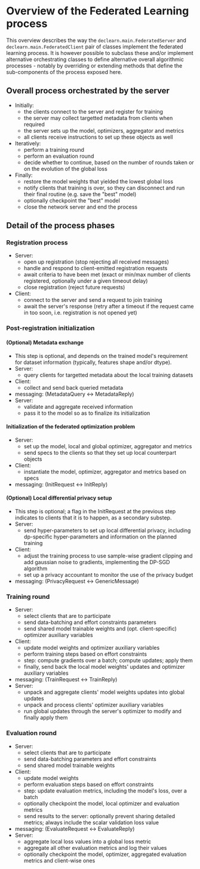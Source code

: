 # Overview of the Federated Learning process

This overview describes the way the `declearn.main.FederatedServer`
and `declearn.main.FederatedClient` pair of classes implement the
federated learning process. It is however possible to subclass
these and/or implement alternative orchestrating classes to define
alternative overall algorithmic processes - notably by overriding
or extending methods that define the sub-components of the process
exposed here.

## Overall process orchestrated by the server

- Initially:
    - the clients connect to the server and register for training
    - the server may collect targetted metadata from clients when required
    - the server sets up the model, optimizers, aggregator and metrics
    - all clients receive instructions to set up these objects as well
- Iteratively:
    - perform a training round
    - perform an evaluation round
    - decide whether to continue, based on the number of
      rounds taken or on the evolution of the global loss
- Finally:
    - restore the model weights that yielded the lowest global loss
    - notify clients that training is over, so they can disconnect
      and run their final routine (e.g. save the "best" model)
    - optionally checkpoint the "best" model
    - close the network server and end the process

## Detail of the process phases

### Registration process

- Server:
    - open up registration (stop rejecting all received messages)
    - handle and respond to client-emitted registration requests
    - await criteria to have been met (exact or min/max number of clients
      registered, optionally under a given timeout delay)
    - close registration (reject future requests)
- Client:
    - connect to the server and send a request to join training
    - await the server's response (retry after a timeout if the request
      came in too soon, i.e. registration is not opened yet)

### Post-registration initialization

#### (Optional) Metadata exchange

- This step is optional, and depends on the trained model's requirement
  for dataset information (typically, features shape and/or dtype).
- Server:
  - query clients for targetted metadata about the local training datasets
- Client:
  - collect and send back queried metadata
- messaging: (MetadataQuery <-> MetadataReply)
- Server:
  - validate and aggregate received information
  - pass it to the model so as to finalize its initialization

#### Initialization of the federated optimization problem

- Server:
    - set up the model, local and global optimizer, aggregator and metrics
    - send specs to the clients so that they set up local counterpart objects
- Client:
    - instantiate the model, optimizer, aggregator and metrics based on specs
- messaging: (InitRequest <-> InitReply)

#### (Optional) Local differential privacy setup

- This step is optional; a flag in the InitRequest at the previous step
  indicates to clients that it is to happen, as a secondary substep.
- Server:
    - send hyper-parameters to set up local differential privacy, including
      dp-specific hyper-parameters and information on the planned training
- Client:
    - adjust the training process to use sample-wise gradient clipping and
      add gaussian noise to gradients, implementing the DP-SGD algorithm
    - set up a privacy accountant to monitor the use of the privacy budget
- messaging: (PrivacyRequest <-> GenericMessage)

### Training round

- Server:
    - select clients that are to participate
    - send data-batching and effort constraints parameters
    - send shared model trainable weights and (opt. client-specific) optimizer
      auxiliary variables
- Client:
    - update model weights and optimizer auxiliary variables
    - perform training steps based on effort constraints
    - step: compute gradients over a batch; compute updates; apply them
    - finally, send back the local model weights' updates and optimizer
      auxiliary variables
- messaging: (TrainRequest <-> TrainReply)
- Server:
    - unpack and aggregate clients' model weights updates into global updates
    - unpack and process clients' optimizer auxiliary variables
    - run global updates through the server's optimizer to modify and finally
      apply them

### Evaluation round

- Server:
    - select clients that are to participate
    - send data-batching parameters and effort constraints
    - send shared model trainable weights
- Client:
    - update model weights
    - perform evaluation steps based on effort constraints
    - step: update evaluation metrics, including the model's loss, over a batch
    - optionally checkpoint the model, local optimizer and evaluation metrics
    - send results to the server: optionally prevent sharing detailed metrics;
      always include the scalar validation loss value
- messaging: (EvaluateRequest <-> EvaluateReply)
- Server:
    - aggregate local loss values into a global loss metric
    - aggregate all other evaluation metrics and log their values
    - optionally checkpoint the model, optimizer, aggregated evaluation
      metrics and client-wise ones
